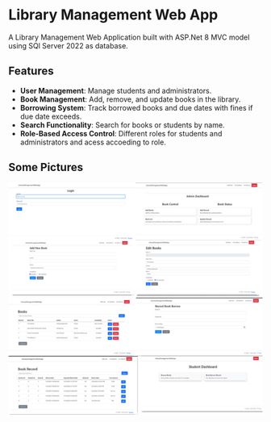 # Library Management Web App


A Library Management Web Application built with ASP.Net 8 MVC model using SQl Server 2022 as database.



## Features

- **User Management**: Manage students and administrators.
- **Book Management**: Add, remove, and update books in the library.
- **Borrowing System**: Track borrowed books and due dates  with fines if due date exceeds.
- **Search Functionality**: Search for books or students by name.
- **Role-Based Access Control**: Different roles for students and administrators and  acess accoeding to role.


## Some Pictures
![Some Screenshots](images/1.jpg)
![Some Screenshot](images/2.jpg)
